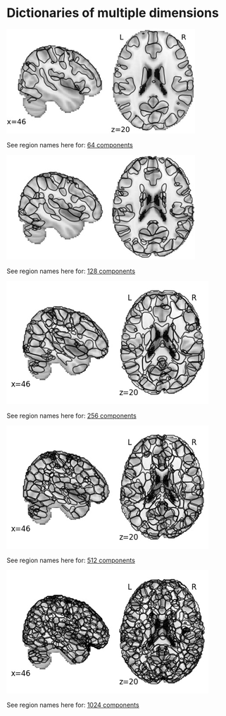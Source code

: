 # Dictionaries of multiple dimensions

![64 components](imgs/front/64.jpg "64 components")

See region names here for: [64 components](https://parietal-inria.github.io/MODL_atlas/64 "Labels for 64 components")

![128 components](imgs/front/128.jpg "128 components")

See region names here for: [128 components](https://parietal-inria.github.io/MODL_atlas/128 "Labels for 128 components")

![256 components](imgs/front/256.jpg "256 components")

See region names here for: [256 components](https://parietal-inria.github.io/MODL_atlas/256 "Labels for 256 components")

![512 components](imgs/front/512.jpg "512 components")

See region names here for: [512 components](https://parietal-inria.github.io/MODL_atlas/512 "Labels for 512 components")

![1024 components](imgs/front/1024.jpg "1024 components")

See region names here for: [1024 components](https://parietal-inria.github.io/MODL_atlas/1024 "Labels for 1024 components")
